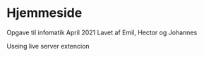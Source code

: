 # Hjemmeside
Opgave til infomatik April 2021
Lavet af Emil, Hector og Johannes

Useing live server extencion